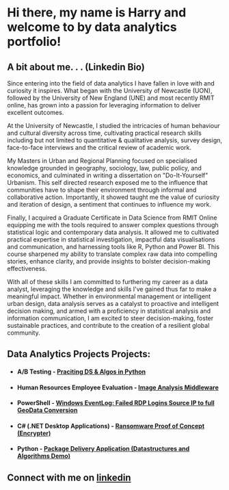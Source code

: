 # Hi there, my name is Harry and welcome to by data analytics portfolio!

## A bit about me. . . (Linkedin Bio)


Since entering into the field of data analytics I have fallen in love with and curiosity it inspires. What began with the University of Newcastle (UON), followed by the University of New England (UNE) and most recently RMIT online, has grown into a passion for leveraging information to deliver excellent outcomes.

At the University of Newcastle, I studied the intricacies of human behaviour and cultural diversity across time, cultivating practical research skills including but not limited to quantitative & qualitative analysis, survey design, face-to-face interviews and the critical review of academic work.

My Masters in Urban and Regional Planning focused on specialised knowledge grounded in geography, sociology, law, public policy, and economics, and culminated in writing a dissertation on "Do-It-Yourself" Urbanism. This self directed research exposed me to the influence that communities have to shape their environment through informal and collaborative action. Importantly, it showed taught me the value of curiosity and iteration of design, a sentiment that continues to influence my work.

Finally, I acquired a Graduate Certificate in Data Science from RMIT Online equipping me with the tools required to answer complex questions through statistical logic and contemporary data analysis. It allowed me to cultivated practical expertise in statistical investigation, impactful data visualisations and communication, and harnessing tools like R, Python and Power BI. This course sharpened my ability to translate complex raw data into compelling stories, enhance clarity, and provide insights to bolster decision-making effectiveness.

With all of these skills I am committed to furthering my career as a data analyst, leveraging the knowledge and skills I've gained thus far to make a meaningful impact. Whether in environmental management or intelligent urban design, data analysis serves as a catalyst to proactive and intelligent decision making, and armed with a proficiency in statistical analysis and information communication, I am excited to steer decision-making, foster sustainable practices, and contribute to the creation of a resilient global community.

## Data Analytics Projects Projects:

- #### A/B Testing - [Praciting DS & Algos in Python](https://github.com/joshmadakor1/Algorithms-Practice)
- #### Human Resources Employee Evaluation - [Image Analysis Middleware](https://github.com/joshmadakor1/4chan-Image-Analysis-Middleware-C964)
- #### PowerShell - [Windows EventLog: Failed RDP Logins Source IP to full GeoData Conversion](https://github.com/joshmadakor1/Sentinel-Lab)
- #### C# (.NET Desktop Applications) - [Ransomware Proof of Concept (Encrypter)](https://github.com/joshmadakor1/EncrypterPOC)
- #### Python - [Package Delivery Application (Datastructures and Algorithms Demo)](https://github.com/joshmadakor1/Package-Delivery-Pathfinding-Algorithm)

## Connect with me on [linkedin](https://www.linkedin.com/in/harry-lloyd-0887a5190/)
